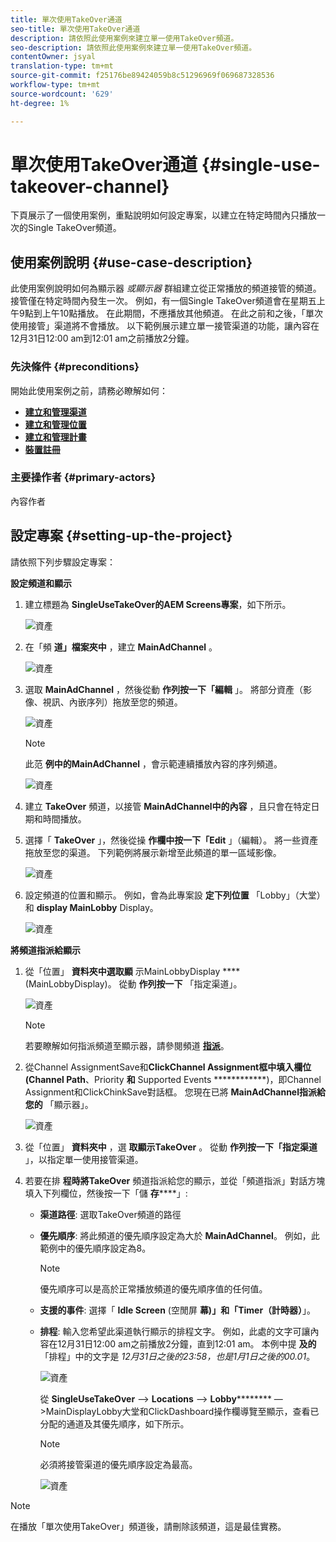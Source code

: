 ```yaml
---
title: 單次使用TakeOver通道
seo-title: 單次使用TakeOver通道
description: 請依照此使用案例來建立單一使用TakeOver頻道。
seo-description: 請依照此使用案例來建立單一使用TakeOver頻道。
contentOwner: jsyal
translation-type: tm+mt
source-git-commit: f25176be89424059b8c51296969f069687328536
workflow-type: tm+mt
source-wordcount: '629'
ht-degree: 1%

---
```



# 單次使用TakeOver通道 {#single-use-takeover-channel}

下頁展示了一個使用案例，重點說明如何設定專案，以建立在特定時間內只播放一次的Single TakeOver頻道。


## 使用案例說明 {#use-case-description}

此使用案例說明如何為顯示器 *或顯示器* 群組建立從正常播放的頻道接管的頻道。 接管僅在特定時間內發生一次。
例如，有一個Single TakeOver頻道會在星期五上午9點到上午10點播放。 在此期間，不應播放其他頻道。 在此之前和之後，「單次使用接管」渠道將不會播放。 以下範例展示建立單一接管渠道的功能，讓內容在12月31日12:00 am到12:01 am之前播放2分鐘。

### 先決條件 {#preconditions}

開始此使用案例之前，請務必瞭解如何：

* **[建立和管理渠道](managing-channels.md)**
* **[建立和管理位置](managing-locations.md)**
* **[建立和管理計畫](managing-schedules.md)**
* **[裝置註冊](device-registration.md)**

### 主要操作者 {#primary-actors}

內容作者

## 設定專案 {#setting-up-the-project}

請依照下列步驟設定專案：

**設定頻道和顯示**

1. 建立標題為 **SingleUseTakeOver的AEM Screens專案**，如下所示。

   ![資產](assets/single-takeover1.png)

1. 在「頻 **道」檔案夾中** ，建立 **MainAdChannel** 。

   ![資產](assets/single-takeover2.png)

1. 選取 **MainAdChannel** ，然後從動 **作列按一下「編輯** 」。 將部分資產（影像、視訊、內嵌序列）拖放至您的頻道。

   ![資產](assets/single-takeover2.png)


   >[!NOTE]
   >此范 **例中的MainAdChannel** ，會示範連續播放內容的序列頻道。

   ![資產](assets/single-takeover3.png)

1. 建立 **TakeOver** 頻道，以接管 **MainAdChannel中的內容** ，且只會在特定日期和時間播放。

1. 選擇「 **TakeOver** 」，然後從操 **作欄中按一下「Edit** 」（編輯）。 將一些資產拖放至您的渠道。 下列範例將展示新增至此頻道的單一區域影像。

   ![資產](assets/single-takeover4.png)

1. 設定頻道的位置和顯示。 例如，會為此專案設 **定下列位置** 「Lobby」（大堂）和 **display MainLobby** Display。

   ![資產](assets/single-takeover5.png)

**將頻道指派給顯示**

1. 從「位置」 **資料夾中選取顯** 示MainLobbyDisplay **** (MainLobbyDisplay)。 從動 **作列按一下** 「指定渠道」。

   ![資產](assets/single-takeover6.png)

   >[!NOTE]
   >若要瞭解如何指派頻道至顯示器，請參閱頻道 **[指派](channel-assignment.md)**。

1. 從Channel AssignmentSave和&#x200B;**ClickChannel Assignment框中填入欄位(Channel Path**、Priority **和** Supported Events ************)，即Channel Assignment和ClickChinkSave對話框。 您現在已將 **MainAdChannel指派給您的** 「顯示器」。

   ![資產](assets/single-takeover7.png)

1. 從「位置」 **資料夾中** ，選 **取顯示TakeOver** 。 從動 **作列按一下「指定渠道** 」，以指定單一使用接管渠道。

1. 若要在排 **程時將TakeOver** 頻道指派給您的顯示，並從「頻道指派」對話方塊填入下列欄位，然後按一下「儲 **存******」:

   * **渠道路徑**: 選取TakeOver頻道的路徑
   * **優先順序**: 將此頻道的優先順序設定為大於 **MainAdChannel**。 例如，此範例中的優先順序設定為8。

      >[!NOTE]
      >優先順序可以是高於正常播放頻道的優先順序值的任何值。
   * **支援的事件**: 選擇「 **Idle Screen** (空閒屏 **幕)」和「Timer（計時器）**」。
   * **排程**: 輸入您希望此渠道執行顯示的排程文字。 例如，此處的文字可讓內容在12月31日12:00 am之前播放2分鐘，直到12:01 am。
本例中提 **及的** 「排程」中的文字是 *12月31日之後的23:58，也是1月1日之後的00.01*。

      ![資產](assets/single-takeover8.png)

      從 **SingleUseTakeOver** —> **Locations** —> **Lobby********** —>MainDisplayLobby大堂和ClickDashboard操作欄導覽至顯示，查看已分配的通道及其優先順序，如下所示。

      >[!NOTE]
      >必須將接管渠道的優先順序設定為最高。

      ![資產](assets/single-takeover9.png)

>[!NOTE]
>
>在播放「單次使用TakeOver」頻道後，請刪除該頻道，這是最佳實務。